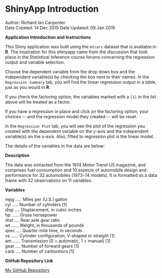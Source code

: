 # ShinyApp Introduction
Author: Richard Ian Carpenter  
Date Created: 14 Dec 2015
Date Updated: 09 Jan 2016  

**Application Introduction and Instructions**

This Shiny application was built using the `mtcars` dataset that is available in **R**.  The inspiration for this shinyapp came from the discussion that took place in the Statistical Inference course forums concerning the regression output and variable selection.

Choose the dependent variable from the drop down box and the independent variable(s) by checking the box next to their names.  In the `Regression Summary` tab, you will find the linear regression output in a table, just as you would in **R**.

If you check the factoring option, the variables marked with a `[1]` in the list above will be treated as a factor.  

If you have a regression in place and click on the factoring option, your choices -- and the regression model they created -- will be reset.

In the `Regression Plot` tab, you will see the plot of the regression you created with the dependent variable on the y-axis and the independent variable(s) on the x-axis.  Also, fitted to regression plot is the linear model.

The details of the variables in the data are below:

**Description**

The data was extracted from the 1974 Motor Trend US magazine, and comprises fuel consumption and 10 aspects of automobile design and performance for 32 automobiles (1973–74 models).  It is formatted as a data frame with 32 observations on 11 variables.

**Variables**

mpg ..... Miles per (U.S.) gallon <br>
cyl ..... Number of cylinders [1] <br>
disp .... Displacement, in cubic inches <br>
hp ...... Gross horsepower <br>
drat .... Rear axle gear ratio <br>
wt ...... Weight, in thousands of pounds <br>
qsec .... Quarter-mile time, in seconds <br>
vs ...... Cylinder configuration, V-shaped or straight [1] <br>
am ...... Transmission (0 = automatic, 1 = manual) [1] <br>
gear .... Number of forward gears [1] <br>
carb .... Number of carburetors [1] <br> 

**GitHub Repository Link**

[My GitHub Repository](https://github.com/richard-ian-carpenter/CourseProj)
